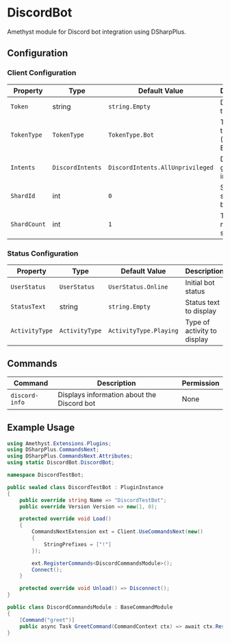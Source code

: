 # DiscordBot

Amethyst module for Discord bot integration using DSharpPlus.

## Configuration

### Client Configuration

| Property      | Type            | Default Value               | Description                          |
|---------------|-----------------|-----------------------------|--------------------------------------|
| `Token`       | string          | `string.Empty`              | Discord bot token                    |
| `TokenType`   | `TokenType`     | `TokenType.Bot`             | Type of token (usually Bot)          |
| `Intents`     | `DiscordIntents`| `DiscordIntents.AllUnprivileged` | Discord gateway intents        |
| `ShardId`     | int             | `0`                         | Shard ID for sharded bots            |
| `ShardCount`  | int             | `1`                         | Total number of shards               |

### Status Configuration

| Property        | Type            | Default Value       | Description                          |
|-----------------|-----------------|---------------------|--------------------------------------|
| `UserStatus`    | `UserStatus`    | `UserStatus.Online` | Initial bot status                   |
| `StatusText`    | string          | `string.Empty`      | Status text to display               |
| `ActivityType`  | `ActivityType`  | `ActivityType.Playing` | Type of activity to display      |

## Commands

| Command               | Description                                  | Permission |
|-----------------------|----------------------------------------------|------------|
| `discord-info`        | Displays information about the Discord bot   | None       |

## Example Usage

```csharp
using Amethyst.Extensions.Plugins;
using DSharpPlus.CommandsNext;
using DSharpPlus.CommandsNext.Attributes;
using static DiscordBot.DiscordBot;

namespace DiscordTestBot;

public sealed class DiscordTestBot : PluginInstance
{
    public override string Name => "DiscordTestBot";
    public override Version Version => new(1, 0);

    protected override void Load()
    {
        CommandsNextExtension ext = Client.UseCommandsNext(new()
        {
            StringPrefixes = ["!"]
        });

        ext.RegisterCommands<DiscordCommandsModule>();
        Connect();
    }

    protected override void Unload() => Disconnect();
}

public class DiscordCommandsModule : BaseCommandModule
{
    [Command("greet")]
    public async Task GreetCommand(CommandContext ctx) => await ctx.RespondAsync("Greetings!");
}
```